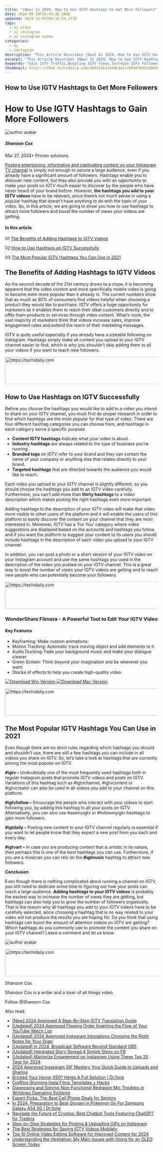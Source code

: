```yaml
---
title: "[New] In 2024, How to Use IGTV Hashtags to Get More Followers"
date: 2024-09-29T19:45:26.560Z
updated: 2024-10-05T09:16:54.173Z
tags:
  - ai video
  - ai instagram
  - ai instagram video
categories:
  - ai
  - instagram
description: "This Article Describes [New] In 2024, How to Use IGTV Hashtags to Get More Followers"
excerpt: "This Article Describes [New] In 2024, How to Use IGTV Hashtags to Get More Followers"
keywords: "Gain IGTV Traffic,Boosting IGTV Views,Increase IGTV Followers,Popularizing IGTV Content,IGTV Engagement Tips,Amplifying IGTV Reach,Enhancing IGTV Growth"
thumbnail: https://thmb.techidaily.com/30033eb1d439e3a5ccb9587805c5084ce6ce6344b14d88b85b8e477a0430e0fc.jpg
---
```


## How to Use IGTV Hashtags to Get More Followers

# How to Use IGTV Hashtags to Gain More Followers

![author avatar](https://images.wondershare.com/filmora/article-images/shannon-cox.jpg)

##### Shanoon Cox

 Mar 27, 2024• Proven solutions

[Posting entertaining, informative and captivating content on your Instagram TV channel](https://tools.techidaily.com/wondershare/filmora/download/) is simply not enough to secure a large audience, even if you already have a significant amount of followers. Hashtags enable you to discover new content, but they also provide you with an opportunity to make your posts on IGTV much easier to discover by the people who have never heard of your brand before. However, **the hashtags you add to your IGTV videos** have to be relevant, since there’s not much sense in using a popular hashtag that doesn’t have anything to do with the topic of your video. So, in this article, we are going to show you how to use hashtags to attract more followers and boost the number of views your videos are getting.

#### In this article

01 [The Benefits of Adding Hashtags to IGTV Videos](#part1)

02 [How to Use Hashtags on IGTV Successfully](#part2)

03 [The Most Popular IGTV Hashtags You Can Use in 2021](#part3)

## The Benefits of Adding Hashtags to IGTV Videos

As the second decade of the 21st century draws to a close, it is becoming apparent that the video content and more specifically mobile video is going to become even more popular than it already is. The current numbers show that as much as 90% of consumers find videos helpful when choosing a product they would like to purchase. IGTV offers a huge opportunity for marketers as it enables them to reach their ideal customers directly and to offer them products or services through video content. What’s more, the vast majority of marketers think that videos increase sales, improve engagement rates and extend the reach of their marketing messages.

IGTV is quite useful especially if you already have a sizeable following on Instagram. Hashtags simply make all content you upload to your IGTV channel easier to find, which is why you shouldn’t skip adding them to all your videos if you want to reach new followers.

<!-- affiliate ads begin -->
<a href="https://review-au.sjv.io/c/5597632/2135316/14409" target="_top" id="2135316">
  <img src="//a.impactradius-go.com/display-ad/14409-2135316" border="0" alt="https://techidaily.com" width="728" height="90"/>
</a>
<img height="0" width="0" src="https://review-au.sjv.io/i/5597632/2135316/14409" style="position:absolute;visibility:hidden;" border="0" />
<!-- affiliate ads end -->

## How to Use Hashtags on IGTV Successfully

Before you choose the hashtags you would like to add to a video you intend to share on your IGTV channel, you must first do proper research in order to find which hashtags are the most popular for that type of video. There are four different hashtag categories you can choose from, and hashtags in each category serve a specific purpose.

* **Content IGTV hashtags** indicate what your video is about.
* **Industry hashtags** are always related to the type of business you’re running.
* **Branded tags** on IGTV refer to your brand and they can contain the name of your company or anything else that relates directly to your brand.
* **Targeted hashtags** that are directed towards the audience you would like to reach.

Each video you upload to your IGTV channel is slightly different, so you should choose the hashtags you add to an IGTV video carefully. Furthermore, you can’t add more than **thirty hashtags** to a video description which makes picking the right hashtags even more important.

Adding hashtags to the description of your IGTV video will make that video more visible to other users of the platform and it will enable the users of this platform to easily discover the content on your channel that they are most interested in. Moreover, IGTV has a ‘For You’ category where video suggestions are displayed based on the accounts and hashtags you follow, and if you want the platform to suggest your content to its users you should include hashtags in the description of each video you upload to your IGTV channel.

In addition, you can post a photo or a short version of your IGTV video on your Instagram account and use the same hashtags you used in the description of the video you posted on your IGTV channel. This is a great way to boost the number of views your IGTV videos are getting and to reach new people who can potentially become your followers.

<!-- affiliate ads begin -->
<a href="https://appsumo.8odi.net/c/5597632/2123739/7443" target="_top" id="2123739">
  <img src="//a.impactradius-go.com/display-ad/7443-2123739" border="0" alt="https://techidaily.com" width="728" height="90"/>
</a>
<img height="0" width="0" src="https://appsumo.8odi.net/i/5597632/2123739/7443" style="position:absolute;visibility:hidden;" border="0" />
<!-- affiliate ads end -->

### WonderShare Filmora - A Powerful Tool to Edit Your IGTV Video

#### Key Features

* Keyframing: Make custom animations.
* Motion Tracking: Automatic track moving object and add elements to it.
* Audio Ducking: Fade your background music and make your dialogue clearer
* Green Screen: Think beyond your imagination and be wherever you want.
* Stocks of effects to help you create high-quality video.

[![Download Win Version](https://images.wondershare.com/filmora/guide/download-btn-win.jpg) ](https://tools.techidaily.com/wondershare/filmora/download/) [![Download Mac Version](https://images.wondershare.com/filmora/guide/download-btn-mac.jpg) ](https://tools.techidaily.com/wondershare/filmora/download/)

<!-- affiliate ads begin -->
<a href="https://appsumo.8odi.net/c/5597632/2094482/7443" target="_top" id="2094482">
  <img src="//a.impactradius-go.com/display-ad/7443-2094482" border="0" alt="https://techidaily.com" width="728" height="90"/>
</a>
<img height="0" width="0" src="https://appsumo.8odi.net/i/5597632/2094482/7443" style="position:absolute;visibility:hidden;" border="0" />
<!-- affiliate ads end -->

## The Most Popular IGTV Hashtags You Can Use in 2021

Even though there are no strict rules regarding which hashtags you should and shouldn’t use, there are still a few hashtags you can include in all videos you share on IGTV. So, let’s take a look at hashtags that are currently among the most popular on IGTV.

**#igtv –** Undoubtedly one of the most frequently used hashtags both in regular Instagram posts that promote IGTV videos and posts on IGTV. Variations of this hashtag such as #igtvchannel, #igtvcontent or #igtvcreator can also be used in all videos you add to your channel on this platform.

**#igtvfollow –** Encourage the people who interact with your videos to start following you, by adding this hashtag to all your posts on IGTV. Alternatively, you can also use #seemyigtv or #followmyigtv hashtags to gain more followers.

**#igtdaily –** Posting new content to your IGTV channel regularly is essential if you want to let people know that they expect a new post from you each and every day.

**#igtvart –** In case you are producing content that is artistic in its nature, then perhaps this is one of the best hashtags you can use. Furthermore, if you are a musician you can rely on the **#igtmusic** hashtag to attract new followers.

**Conclusion**

Even though there is nothing complicated about running a channel on IGTV, you still need to dedicate some time to figuring out how your posts can reach a large audience. **Adding hashtags to your IGTV videos** is probably the easiest way to increase the number of views they are getting, but hashtags can also help you to grow the number of followers organically. That is the reason why all hashtags you add to your IGTV videos have to be carefully selected, since choosing a hashtag that is no way related to your video will not produce the results you are hoping for. Do you think that using hashtags can boost the amount of attention videos on IGTV are getting? Which hashtags do you commonly use to promote the content you share on your IGTV channel? Leave a comment and let us know.

![author avatar](https://images.wondershare.com/filmora/article-images/shannon-cox.jpg)

<!-- affiliate ads begin -->
<a href="https://appsumo.8odi.net/c/5597632/2075476/7443" target="_top" id="2075476">
  <img src="//a.impactradius-go.com/display-ad/7443-2075476" border="0" alt="https://techidaily.com" width="728" height="90"/>
</a>
<img height="0" width="0" src="https://appsumo.8odi.net/i/5597632/2075476/7443" style="position:absolute;visibility:hidden;" border="0" />
<!-- affiliate ads end -->

Shanoon Cox

Shanoon Cox is a writer and a lover of all things video.

Follow @Shanoon Cox

<ins class="adsbygoogle"
      style="display:block"
      data-ad-client="ca-pub-7571918770474297"
      data-ad-slot="8358498916"
      data-ad-format="auto"
      data-full-width-responsive="true"></ins>

<span class="atpl-alsoreadstyle">Also read:</span>
<div><ul>
<li><a href="https://instagram-videos.techidaily.com/new-2024-approved-a-step-by-step-igtv-translation-guide/"><u>[New] 2024 Approved A Step-By-Step IGTV Translation Guide</u></a></li>
<li><a href="https://youtube-sure.techidaily.com/ed-2024-approved-flipping-order-inverting-the-flow-of-your-youtube-watch-list/"><u>[Updated] 2024 Approved Flipping Order Inverting the Flow of Your YouTube Watch List</u></a></li>
<li><a href="https://instagram-videos.techidaily.com/updated-2024-approved-instagram-intonations-choosing-the-right-notes-for-your-snap/"><u>[Updated] 2024 Approved Instagram Intonations Choosing the Right Notes for Your Snap</u></a></li>
<li><a href="https://screen-recording.techidaily.com/updated-in-2024-broadcast-software-beyond-standard-obs/"><u>[Updated] In 2024, Broadcast Software Beyond Standard OBS</u></a></li>
<li><a href="https://facebook-clips.techidaily.com/updated-integrated-story-spread-4-simple-steps-on-fb/"><u>[Updated] Integrated Story Spread 4 Simple Steps on FB</u></a></li>
<li><a href="https://instagram-videos.techidaily.com/updated-maximize-engagement-on-instagram-using-these-top-25-tags-for-2024/"><u>[Updated] Maximize Engagement on Instagram Using These Top 25 Tags for 2024</u></a></li>
<li><a href="https://instagram-videos.techidaily.com/2024-approved-instagram-gif-mastery-your-quick-guide-to-uploads-and-sharing/"><u>2024 Approved Instagram GIF Mastery Your Quick Guide to Uploads and Sharing</u></a></li>
<li><a href="https://howto.techidaily.com/bricked-your-honor-x50-heres-a-full-solution-drfone-by-drfone-fix-android-problems-fix-android-problems/"><u>Bricked Your Honor X50? Heres A Full Solution | Dr.fone</u></a></li>
<li><a href="https://instagram-videos.techidaily.com/crafting-stunning-insta-films-templates-plus-hacks/"><u>Crafting Stunning Insta Films Templates + Hacks</u></a></li>
<li><a href="https://sound-issues.techidaily.com/diagnosing-and-solving-non-functional-redragon-mic-troubles-in-windows-operating-systems/"><u>Diagnosing and Solving Non-Functional Redragon Mic Troubles in Windows Operating Systems</u></a></li>
<li><a href="https://buynow-help.techidaily.com/expert-picks-the-best-cell-phone-deals-for-seniors/"><u>Expert Picks: The Best Cell Phone Deals for Seniors</u></a></li>
<li><a href="https://change-location.techidaily.com/in-2024-preparation-to-beat-giovani-in-pokemon-go-for-samsung-galaxy-a54-5g-drfone-by-drfone-virtual-android/"><u>In 2024, Preparation to Beat Giovani in Pokemon Go For Samsung Galaxy A54 5G | Dr.fone</u></a></li>
<li><a href="https://tech-revival.techidaily.com/navigate-the-future-of-cryptos-best-chatbot-tools-featuring-chatgpt-for-traders/"><u>Navigate the Future of Cryptos: Best Chatbot Tools Featuring ChatGPT for Traders</u></a></li>
<li><a href="https://instagram-videos.techidaily.com/step-by-step-strategies-for-posting-and-uploading-gifs-on-instagram/"><u>Step-by-Step Strategies for Posting & Uploading GIFs on Instagram</u></a></li>
<li><a href="https://instagram-videos.techidaily.com/the-best-strategies-for-saving-igtv-videos-mobilely/"><u>The Best Strategies for Saving IGTV Videos Mobilely</u></a></li>
<li><a href="https://instagram-videos.techidaily.com/top-10-online-video-editing-software-for-improved-content-for-2024/"><u>Top 10 Online Video Editing Software for Improved Content for 2024</u></a></li>
<li><a href="https://hardware-help.techidaily.com/understanding-the-hesitation-my-main-issues-with-going-for-an-oled-screen-today/"><u>Understanding the Hesitation: My Main Issues with Going for an OLED Screen Today</u></a></li>
</ul></div>

